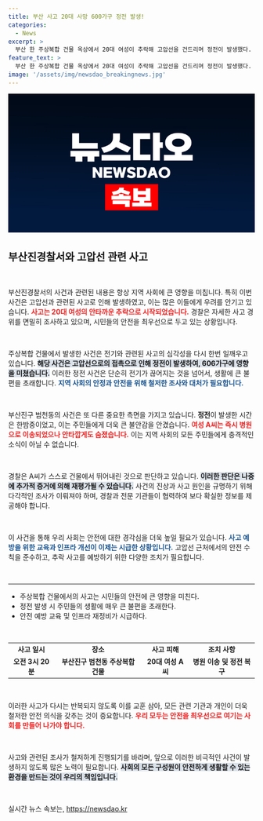 ```yaml
---
title: 부산 사고 20대 사망 600가구 정전 발생!
categories:
  - News
excerpt: >
  부산 한 주상복합 건물 옥상에서 20대 여성이 추락해 고압선을 건드리며 정전이 발생했다. A씨는 병원으로 이송됐지만 결국 숨졌으며, 경찰은 자살 가능성을 조사 중이다.
feature_text: >
  부산 한 주상복합 건물 옥상에서 20대 여성이 추락해 고압선을 건드리며 정전이 발생했다. A씨는 병원으로 이송됐지만 결국 숨졌으며, 경찰은 자살 가능성을 조사 중이다.
image: '/assets/img/newsdao_breakingnews.jpg'
---
```


<p><img src="/assets/img/newsdao_breakingnews.jpg" alt="bookingtag 속보" /></p>

<h2 data-ke-size="size26">부산진경찰서와 고압선 관련 사고</h2>

<p data-ke-size="size16">&nbsp;</p>

<p>부산진경찰서의 사건과 관련된 내용은 항상 지역 사회에 큰 영향을 미칩니다. 특히 이번 사건은 고압선과 관련된 사고로 인해 발생하였고, 이는 많은 이들에게 우려를 안기고 있습니다. <b><span style="color: #ee2323;">사고는 20대 여성의 안타까운 추락으로 시작되었습니다.</span></b> 경찰은 자세한 사고 경위를 면밀히 조사하고 있으며, 시민들의 안전을 최우선으로 두고 있는 상황입니다.</p>

<p data-ke-size="size16">&nbsp;</p>

<p>주상복합 건물에서 발생한 사건은 전기와 관련된 사고의 심각성을 다시 한번 일깨우고 있습니다. <b><span style="background-color: #21538527;">해당 사건은 고압선으로의 접촉으로 인해 정전이 발생하여, 606가구에 영향을 미쳤습니다.</span></b> 이러한 정전 사건은 단순히 전기가 끊어지는 것을 넘어서, 생활에 큰 불편을 초래합니다. <b><span style="color: #1a5490;">지역 사회의 안정과 안전을 위해 철저한 조사와 대처가 필요합니다.</span></b></p>

<p data-ke-size="size16">&nbsp;</p>

<p>부산진구 범천동의 사건은 또 다른 중요한 측면을 가지고 있습니다. <b>정전</b>이 발생한 시간은 한밤중이었고, 이는 주민들에게 더욱 큰 불안감을 안겼습니다. <b><span style="color: #ee2323;">여성 A씨는 즉시 병원으로 이송되었으나 안타깝게도 숨졌습니다.</span></b> 이는 지역 사회의 모든 주민들에게 충격적인 소식이 아닐 수 없습니다. </p>

<p data-ke-size="size16">&nbsp;</p>

<p>경찰은 A씨가 스스로 건물에서 뛰어내린 것으로 판단하고 있습니다. <b><span style="background-color: #21538527;">이러한 판단은 나중에 추가적 증거에 의해 재평가될 수 있습니다.</span></b> 사건의 진상과 사고 원인을 규명하기 위해 다각적인 조사가 이뤄져야 하며, 경찰과 전문 기관들이 협력하여 보다 확실한 정보를 제공해야 합니다.</p>

<p data-ke-size="size16">&nbsp;</p>

<p>이 사건을 통해 우리 사회는 안전에 대한 경각심을 더욱 높일 필요가 있습니다. <b><span style="color: #1a5490;">사고 예방을 위한 교육과 인프라 개선이 이제는 시급한 상황입니다.</span></b> 고압선 근처에서의 안전 수칙을 준수하고, 추락 사고를 예방하기 위한 다양한 조치가 필요합니다. </p>

<p data-ke-size="size16">&nbsp;</p>

<hr>

<ul>
<li>주상복합 건물에서의 사고는 시민들의 안전에 큰 영향을 미친다.</li>
<li>정전 발생 시 주민들의 생활에 매우 큰 불편을 초래한다.</li>
<li>안전 예방 교육 및 인프라 재정비가 시급하다.</li>
</ul>

<p data-ke-size="size16">&nbsp;</p>

<table style="width: 100%; border-collapse: collapse;">
<tr>
<td style="text-align: center; height: 17px;"><b>사고 일시</b></td>
<td style="text-align: center; height: 17px;"><b>장소</b></td>
<td style="text-align: center; height: 17px;"><b>사고 피해</b></td>
<td style="text-align: center; height: 17px;"><b>조치 사항</b></td>
</tr>
<tr>
<td style="text-align: center; height: 17px;"><b>오전 3시 20분</b></td>
<td style="text-align: center; height: 17px;"><b>부산진구 범천동 주상복합 건물</b></td>
<td style="text-align: center; height: 17px;"><b>20대 여성 A씨</b></td>
<td style="text-align: center; height: 17px;"><b>병원 이송 및 정전 복구</b></td>
</tr>
</table>

<p data-ke-size="size16">&nbsp;</p>

<p>이러한 사고가 다시는 반복되지 않도록 이를 교훈 삼아, 모든 관련 기관과 개인이 더욱 철저한 안전 의식을 갖추는 것이 중요합니다. <b><span style="color: #ee2323;">우리 모두는 안전을 최우선으로 여기는 사회를 만들어 나가야 합니다.</span></b> </p>

<p data-ke-size="size16">&nbsp;</p>

<p>사고와 관련된 조사가 철저하게 진행되기를 바라며, 앞으로 이러한 비극적인 사건이 발생하지 않도록 많은 노력이 필요합니다. <b><span style="background-color: #21538527;">사회의 모든 구성원이 안전하게 생활할 수 있는 환경을 만드는 것이 우리의 책임입니다.</span></b> </p>

<p data-ke-size="size16">&nbsp;</p>
실시간 뉴스 속보는, <a href="https://newsdao.kr" rel="dofollow">https://newsdao.kr</a>


